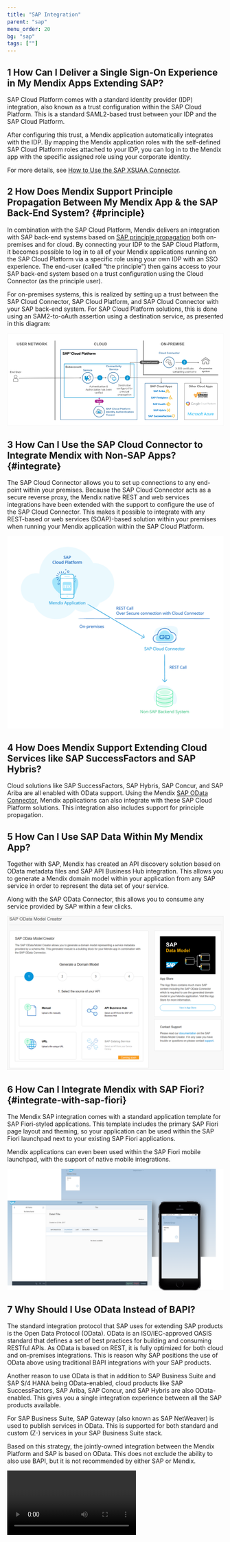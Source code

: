 ```yaml
---
title: "SAP Integration"
parent: "sap"
menu_order: 20
bg: "sap"
tags: [""]
---
```


## 1 How Can I Deliver a Single Sign-On Experience in My Mendix Apps Extending SAP?

SAP Cloud Platform comes with a standard identity provider (IDP) integration, also known as a trust configuration within the SAP Cloud Platform. This is a standard SAML2-based trust between your IDP and the SAP Cloud Platform.

After configuring this trust, a Mendix application automatically integrates with the IDP. By mapping the Mendix application roles with the self-defined SAP Cloud Platform roles attached to your IDP, you can log in to the Mendix app with the specific assigned role using your corporate identity.

For more details, see [How to Use the SAP XSUAA Connector](https://docs.mendix.com/howto/sap/use-sap-xsuaa-connector).

## 2 How Does Mendix Support Principle Propagation Between My Mendix App & the SAP Back-End System? {#principle}

In combination with the SAP Cloud Platform, Mendix delivers an integration with SAP back-end systems based on [SAP principle propagation](https://www.sap.com/developer/blueprints/finder/cloud-platform-principal-propagation.html) both on-premises and for cloud. By connecting your IDP to the SAP Cloud Platform, it becomes possible to log in to all of your Mendix applications running on the SAP Cloud Platform via a specific role using your own IDP with an SSO experience. The end-user (called "the principle") then gains access to your SAP back-end system based on a trust configuration using the Cloud Connector (as the principle user).

For on-premises systems, this is realized by setting up a trust between the SAP Cloud Connector, SAP Cloud Platform, and SAP Cloud Connector with your SAP back-end system. For SAP Cloud Platform solutions, this is done using an SAM2-to-oAuth assertion using a destination service, as presented in this diagram:

![](attachments/dev_principal_prop_solution_diagram.png)

## 3 How Can I Use the SAP Cloud Connector to Integrate Mendix with Non-SAP Apps? {#integrate}

The SAP Cloud Connector allows you to set up connections to any end-point within your premises. Because the SAP Cloud Connector acts as a secure reverse proxy, the Mendix native REST and web services integrations have been extended with the support to configure the use of the SAP Cloud Connector. This makes it possible to integrate with any REST-based or web services (SOAP)-based solution within your premises when running your Mendix application within the SAP Cloud Platform.

![](attachments/rest-to-non-sap.png)

## 4 How Does Mendix Support Extending Cloud Services like SAP SuccessFactors and SAP Hybris?

Cloud solutions like SAP SuccessFactors, SAP Hybris, SAP Concur, and SAP Ariba are all enabled with OData support. Using the Mendix [SAP OData Connector](https://appstore.home.mendix.com/link/app/74525/), Mendix applications can also integrate with these SAP Cloud Platform solutions. This integration also includes support for principle propagation.

## 5 How Can I Use SAP Data Within My Mendix App?

Together with SAP, Mendix has created an API discovery solution based on OData metadata files and SAP API Business Hub integration. This allows you to generate a Mendix domain model within your application from any SAP service in order to represent the data set of your service.

Along with the SAP OData Connector, this allows you to consume any service provided by SAP within a few clicks.

![](attachments/api_business_hub_mg.png )

## 6 How Can I Integrate Mendix with SAP Fiori? {#integrate-with-sap-fiori}

The Mendix SAP integration comes with a standard application template for SAP Fiori-styled applications. This template includes the primary SAP Fiori page layout and theming, so your application can be used within the SAP Fiori launchpad next to your existing SAP Fiori applications.

Mendix applications can even been used within the SAP Fiori mobile launchpad, with the support of native mobile integrations.

![](attachments/sapfiorisupport.png)

## 7 Why Should I Use OData Instead of BAPI?

The standard integration protocol that SAP uses for extending SAP products is the Open Data Protocol (OData). OData is an ISO/IEC-approved OASIS standard that defines a set of best practices for building and consuming RESTful APIs. As OData is based on REST, it is fully optimized for both cloud and on-premises integrations. This is reason why SAP positions the use of OData above using traditional BAPI integrations with your SAP products.

Another reason to use OData is that in addition to SAP Business Suite and SAP S/4 HANA being OData-enabled, cloud products like SAP SuccessFactors, SAP Ariba, SAP Concur, and SAP Hybris are also OData- enabled. This gives you a single integration experience between all the SAP products available.

For SAP Business Suite, SAP Gateway (also known as SAP NetWeaver) is used to publish services in OData. This is supported for both standard and custom (Z-) services in your SAP Business Suite stack.

Based on this strategy, the jointly-owned integration between the Mendix Platform and SAP is based on OData. This does not  exclude the ability to also use BAPI, but it is not recommended by either SAP or Mendix.

<video controls src="attachments/CreateSAPAppSmaller.mp4">VIDEO</video>
